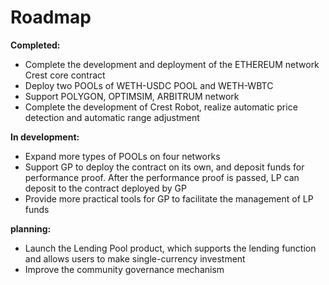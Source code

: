 # Roadmap

**Completed:**

* Complete the development and deployment of the ETHEREUM network Crest core contract
* Deploy two POOLs of WETH-USDC POOL and WETH-WBTC
* Support POLYGON, OPTIMSIM, ARBITRUM network
* Complete the development of Crest Robot, realize automatic price detection and automatic range adjustment

**In development:**

* Expand more types of POOLs on four networks
* Support GP to deploy the contract on its own, and deposit funds for performance proof. After the performance proof is passed, LP can deposit to the contract deployed by GP
* Provide more practical tools for GP to facilitate the management of LP funds

**planning:**

* Launch the Lending Pool product, which supports the lending function and allows users to make single-currency investment
* Improve the community governance mechanism
